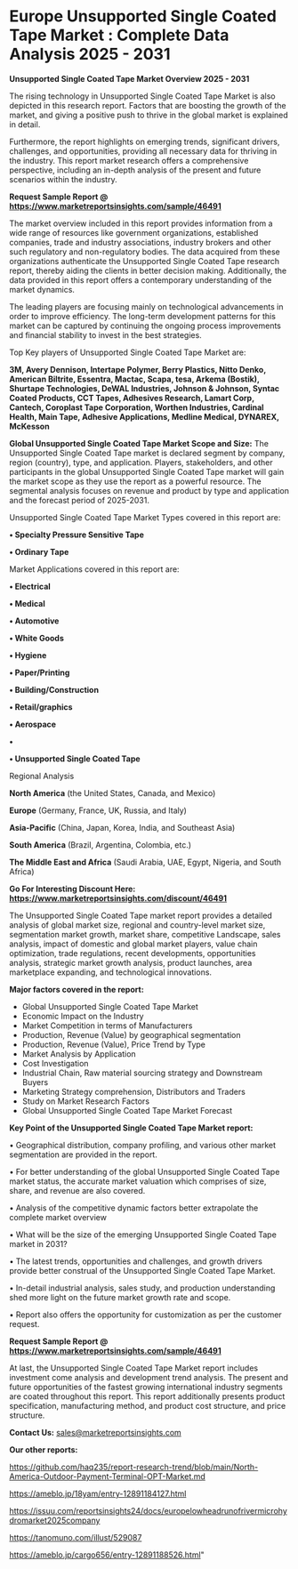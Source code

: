 # Europe Unsupported Single Coated Tape Market : Complete Data Analysis 2025 - 2031

<Strong> Unsupported Single Coated Tape Market Overview 2025 - 2031</strong>

The rising technology in Unsupported Single Coated Tape Market is also depicted in this research report. Factors that are boosting the growth of the market, and giving a positive push to thrive in the global market is explained in detail.

Furthermore, the report highlights on emerging trends, significant drivers, challenges, and opportunities, providing all necessary data for thriving in the industry. This report market research offers a comprehensive perspective, including an in-depth analysis of the present and future scenarios within the industry.

<strong>Request Sample Report @ <a href=https://www.marketreportsinsights.com/sample/46491>https://www.marketreportsinsights.com/sample/46491</a></strong>

The market overview included in this report provides information from a wide range of resources like government organizations, established companies, trade and industry associations, industry brokers and other such regulatory and non-regulatory bodies. The data acquired from these organizations authenticate the Unsupported Single Coated Tape research report, thereby aiding the clients in better decision making. Additionally, the data provided in this report offers a contemporary understanding of the market dynamics.

The leading players are focusing mainly on technological advancements in order to improve efficiency. The long-term development patterns for this market can be captured by continuing the ongoing process improvements and financial stability to invest in the best strategies.

Top Key players of Unsupported Single Coated Tape Market are:

<strong>3M, Avery Dennison, Intertape Polymer, Berry Plastics, Nitto Denko, American Biltrite, Essentra, Mactac, Scapa, tesa, Arkema (Bostik), Shurtape Technologies, DeWAL Industries, Johnson & Johnson, Syntac Coated Products, CCT Tapes, Adhesives Research, Lamart Corp, Cantech, Coroplast Tape Corporation, Worthen Industries, Cardinal Health, Main Tape, Adhesive Applications, Medline Medical, DYNAREX, McKesson</strong>

<strong><b>Global Unsupported Single Coated Tape Market Scope and Size:</b></strong>
The Unsupported Single Coated Tape market is declared segment by company, region (country), type, and application. Players, stakeholders, and other participants in the global Unsupported Single Coated Tape market will gain the market scope as they use the report as a powerful resource. The segmental analysis focuses on revenue and product by type and application and the forecast period of 2025-2031.

Unsupported Single Coated Tape Market Types covered in this report are:

<strong>•  Specialty Pressure Sensitive Tape

•  Ordinary Tape</strong>

Market Applications covered in this report are:

<strong>•  Electrical

•  Medical

•  Automotive

•  White Goods

•  Hygiene

•  Paper/Printing

•  Building/Construction

•  Retail/graphics

•  Aerospace

•  

•  Unsupported Single Coated Tape</strong> 

Regional Analysis

<strong>North America</strong> (the United States, Canada, and Mexico)

<strong>Europe</strong> (Germany, France, UK, Russia, and Italy)

<strong>Asia-Pacific</strong> (China, Japan, Korea, India, and Southeast Asia)

<strong>South America</strong> (Brazil, Argentina, Colombia, etc.)

<strong>The Middle East and Africa</strong> (Saudi Arabia, UAE, Egypt, Nigeria, and South Africa)

<strong>Go For Interesting Discount Here: <a href=https://www.marketreportsinsights.com/discount/46491>https://www.marketreportsinsights.com/discount/46491</a></strong>

The Unsupported Single Coated Tape market report provides a detailed analysis of global market size, regional and country-level market size, segmentation market growth, market share, competitive Landscape, sales analysis, impact of domestic and global market players, value chain optimization, trade regulations, recent developments, opportunities analysis, strategic market growth analysis, product launches, area marketplace expanding, and technological innovations.

<strong><b>Major factors covered in the report:</b></strong>
<ul>
  <li>Global Unsupported Single Coated Tape Market </li>
  <li>Economic Impact on the Industry</li>
  <li>Market Competition in terms of Manufacturers</li>
  <li>Production, Revenue (Value) by geographical segmentation</li>
  <li>Production, Revenue (Value), Price Trend by Type</li>
  <li>Market Analysis by Application</li>
  <li>Cost Investigation</li>
  <li>Industrial Chain, Raw material sourcing strategy and Downstream Buyers</li>
  <li>Marketing Strategy comprehension, Distributors and Traders</li>
  <li>Study on Market Research Factors</li>
  <li>Global Unsupported Single Coated Tape Market Forecast</li>
</ul>

<strong><b>Key Point of the Unsupported Single Coated Tape Market report:</b></strong>

• Geographical distribution, company profiling, and various other market segmentation are provided in the report.

• For better understanding of the global Unsupported Single Coated Tape market status, the accurate market valuation which comprises of size, share, and revenue are also covered.

• Analysis of the competitive dynamic factors better extrapolate the complete market overview

• What will be the size of the emerging Unsupported Single Coated Tape market in 2031?

• The latest trends, opportunities and challenges, and growth drivers provide better construal of the Unsupported Single Coated Tape Market.

• In-detail industrial analysis, sales study, and production understanding shed more light on the future market growth rate and scope.

• Report also offers the opportunity for customization as per the customer request.

<strong>Request Sample Report @ <a href=https://www.marketreportsinsights.com/sample/46491>https://www.marketreportsinsights.com/sample/46491</a></strong>

At last, the Unsupported Single Coated Tape Market report includes investment come analysis and development trend analysis. The present and future opportunities of the fastest growing international industry segments are coated throughout this report. This report additionally presents product specification, manufacturing method, and product cost structure, and price structure.

<strong>Contact Us:</strong>
sales@marketreportsinsights.com

<strong>Our other reports:</strong>

<a href=https://github.com/haq235/report-research-trend/blob/main/North-America-Outdoor-Payment-Terminal-OPT-Market.md>https://github.com/haq235/report-research-trend/blob/main/North-America-Outdoor-Payment-Terminal-OPT-Market.md</a>

<a href=https://ameblo.jp/18yam/entry-12891184127.html>https://ameblo.jp/18yam/entry-12891184127.html</a>

<a href=https://issuu.com/reportsinsights24/docs/europelowheadrunofrivermicrohydromarket2025company>https://issuu.com/reportsinsights24/docs/europelowheadrunofrivermicrohydromarket2025company</a>

<a href=https://tanomuno.com/illust/529087>https://tanomuno.com/illust/529087</a>

<a href=https://ameblo.jp/cargo656/entry-12891188526.html>https://ameblo.jp/cargo656/entry-12891188526.html</a>"
